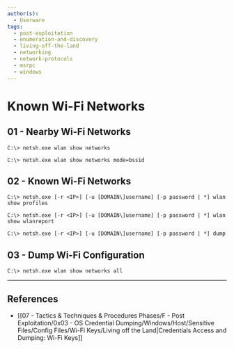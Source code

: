 ```yaml
---
author(s):
  - Userware
tags:
  - post-exploitation
  - enumeration-and-discovery
  - living-off-the-land
  - networking
  - network-protocols
  - msrpc
  - windows
---
```

# Known Wi-Fi Networks

## 01 - Nearby Wi-Fi Networks

```
C:\> netsh.exe wlan show networks

C:\> netsh.exe wlan show networks mode=bssid
```

## 02 - Known Wi-Fi Networks

```
C:\> netsh.exe [-r <IP>] [-u [DOMAIN\]username] [-p password | *] wlan show profiles

C:\> netsh.exe [-r <IP>] [-u [DOMAIN\]username] [-p password | *] wlan show wlanreport

C:\> netsh.exe [-r <IP>] [-u [DOMAIN\]username] [-p password | *] dump
```

## 03 - Dump Wi-Fi Configuration

```
C:\> netsh.exe wlan show networks all
```

---
## References

- [[07 - Tactics & Techniques & Procedures Phases/F - Post Exploitation/0x03 - OS Credential Dumping/Windows/Host/Sensitive Files/Config Files/Wi-Fi Keys/Living off the Land|Credentials Access and Dumping: Wi-Fi Keys]]